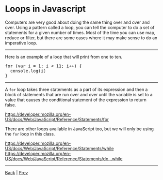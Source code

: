 # Loops in Javascript

Computers are very good about doing the same thing over and over and over. Using
a pattern called a loop, you can tell the computer to do a set of statements for
a given number of times. Most of the time you can use map, reduce or filter, but
there are some cases where it may make sense to do an imperative loop.

---

Here is an example of a loop that will print from one to ten.

<div class="tonic">
<pre>
for (var i = 1; i < 11; i++) {
  console.log(i)
}
</pre>
</div>

---

A `for` loop takes three statements as a part of its expression and then a block
of statements that are run over and over until the variable is set to a value
that causes the conditional statement of the expression to return false.

https://developer.mozilla.org/en-US/docs/Web/JavaScript/Reference/Statements/for

There are other loops available in JavaScript too, but we will only be using the `for` loop in this class.

https://developer.mozilla.org/en-US/docs/Web/JavaScript/Reference/Statements/while
https://developer.mozilla.org/en-US/docs/Web/JavaScript/Reference/Statements/do...while

---

[Back](.) | [Prev](assignment)
